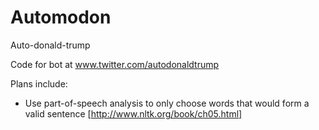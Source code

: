 # Automodon
Auto-donald-trump

Code for bot at www.twitter.com/autodonaldtrump

Plans include:
  - Use part-of-speech analysis to only choose words that would form a valid sentence [http://www.nltk.org/book/ch05.html]
